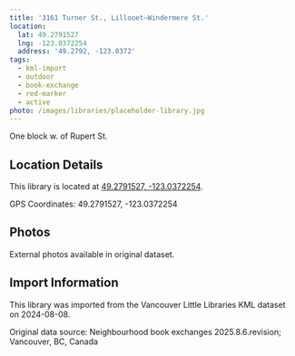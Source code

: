```yaml
---
title: '3161 Turner St., Lillooet—Windermere St.'
location:
  lat: 49.2791527
  lng: -123.0372254
  address: '49.2792, -123.0372'
tags:
  - kml-import
  - outdoor
  - book-exchange
  - red-marker
  - active
photo: /images/libraries/placeholder-library.jpg
---
```

One block w. of Rupert St.

## Location Details

This library is located at [49.2791527, -123.0372254](https://www.google.com/maps?q=49.2791527,-123.0372254).

GPS Coordinates: 49.2791527, -123.0372254

## Photos

External photos available in original dataset.

## Import Information

This library was imported from the Vancouver Little Libraries KML dataset on 2024-08-08.

Original data source: Neighbourhood book exchanges 2025.8.6.revision; Vancouver, BC, Canada
